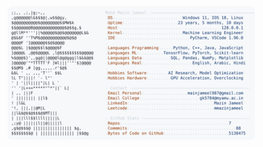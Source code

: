 <picture>
  <source srcset="https://raw.githubusercontent.com/mmazinjameel/mmazinjameel/main/dark_mode.svg?v=1744747877" media="(prefers-color-scheme: dark)">
  <img src="https://raw.githubusercontent.com/mmazinjameel/mmazinjameel/main/light_mode.svg?v=1744747877">
</picture>
